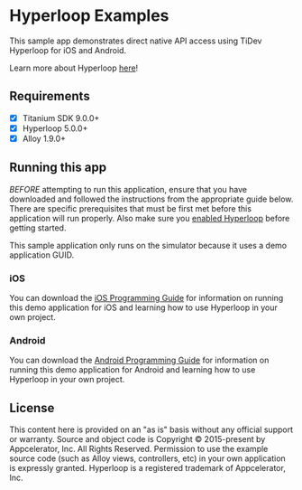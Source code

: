 # Hyperloop Examples

This sample app demonstrates direct native API access using TiDev Hyperloop for iOS and Android.

Learn more about Hyperloop [here](https://titaniumsdk.com/guide/Titanium_SDK/Titanium_SDK_Guide/Hyperloop/)!

## Requirements

- [x] Titanium SDK 9.0.0+
- [x] Hyperloop 5.0.0+
- [x] Alloy 1.9.0+

## Running this app

_BEFORE_ attempting to run this application, ensure that you have downloaded and followed the instructions from the appropriate guide below.
There are specific prerequisites that must be first met before this application will run properly. Also make sure you [enabled Hyperloop](https://titaniumsdk.com/guide/Titanium_SDK/Titanium_SDK_Guide/Hyperloop/Enabling_Hyperloop.html) before getting started.

This sample application only runs on the simulator because it uses a demo application GUID.

### iOS

You can download the [iOS Programming Guide](https://titaniumsdk.com/guide/Titanium_SDK/Titanium_SDK_Guide/Hyperloop/Hyperloop_Guides/iOS_Hyperloop_Programming_Guide/) for information on running this demo application
for iOS and learning how to use Hyperloop in your own project.

### Android

You can download the [Android Programming Guide](https://titaniumsdk.com/guide/Titanium_SDK/Titanium_SDK_Guide/Hyperloop/Hyperloop_Guides/Android_Hyperloop_Programming_Guide/) for information on running this demo application
for Android and learning how to use Hyperloop in your own project.

## License

This content here is provided on an "as is" basis without any official support or warranty. Source and object code is Copyright &copy; 2015-present by Appcelerator, Inc. All Rights Reserved. 
Permission to use the example source code (such as Alloy views, controllers, etc) in your own application is expressly granted. 
Hyperloop is a registered trademark of Appcelerator, Inc. 
